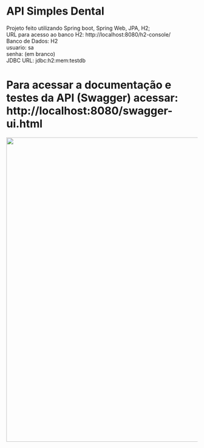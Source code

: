 # API Simples Dental

Projeto feito utilizando Spring boot, Spring Web, JPA, H2;
<br />
URL para acesso ao banco H2: http://localhost:8080/h2-console/
<br />
Banco de Dados: H2 
<br />
usuario: sa
<br />
senha: (em branco)
<br />
JDBC URL: jdbc:h2:mem:testdb

# Para acessar a documentação e testes da API (Swagger) acessar: http://localhost:8080/swagger-ui.html

<img src="https://github.com/fpreviatti/jobs-backend/blob/desafio-fabio/desafio/swagger.png" width="800px" height="auto">
